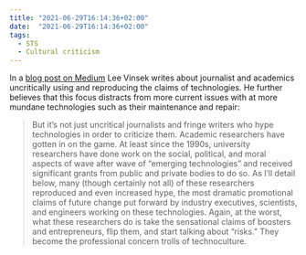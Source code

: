 ```yaml
---
title: "2021-06-29T16:14:36+02:00"
date:  "2021-06-29T16:14:36+02:00"
tags:
  - STS
  - Cultural criticism
---
```


In a [blog post on Medium](https://archive.is/hQDhZ) Lee Vinsek writes about journalist and academics uncritically using and reproducing the claims of technologies. He further believes that this focus distracts from more current issues with at more mundane technologies such as their maintenance and repair:

> But it’s not just uncritical journalists and fringe writers who hype technologies in order to criticize them. Academic researchers have gotten in on the game. At least since the 1990s, university researchers have done work on the social, political, and moral aspects of wave after wave of “emerging technologies” and received significant grants from public and private bodies to do so. As I’ll detail below, many (though certainly not all) of these researchers reproduced and even increased hype, the most dramatic promotional claims of future change put forward by industry executives, scientists, and engineers working on these technologies. Again, at the worst, what these researchers do is take the sensational claims of boosters and entrepreneurs, flip them, and start talking about “risks.” They become the professional concern trolls of technoculture.
